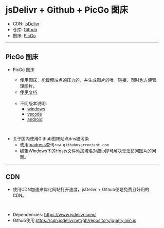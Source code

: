 # jsDelivr + Github + PicGo 图床

- CDN: [jsDelivr](https://www.jsdelivr.com/)
- 仓库: [Github](https://github.com/)
- 图床: [PicGo](https://github.com/Molunerfinn/PicGo/releases)

------

## PicGo 图床

- PicGo 图床
  - 使用图床，能缓解站点的压力的，并生成图片的唯一链接，同时也方便管理图片。
  - [使用文档](https://picgo.github.io/PicGo-Doc/)
  </br>

  - 不同版本说明:
    - [windows](https://github.com/Molunerfinn/PicGo/releases)
    - [vscode](https://github.com/PicGo/vs-picgo)
    - [android](https://github.com/PicGo/flutter-picgo)
</br>
  
- 关于国内使用Github图床站点dns被污染
  - 使用[ipadress](https://www.ipaddress.com/)查询`raw.githubusercontent.com`
  - 编辑Windows下的Hosts文件添加域名对应ip即可解决无法访问图片的问题。

------

## CDN
  - 使用CDN加速来优化网站打开速度，jsDelivr + Github便是免费且好用的CDN。
  </br>
  
  - Dependencies: <https://www.jsdelivr.com/>
  - Github使用:<https://cdn.jsdelivr.net/gh/repository/jquery.min.js>
  
